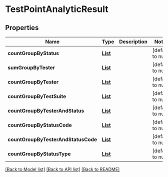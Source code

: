 # TestPointAnalyticResult
## Properties

| Name | Type | Description | Notes |
|------------ | ------------- | ------------- | -------------|
| **countGroupByStatus** | [**List**](TestPlanGroupByStatus.md) |  | [default to null] |
| **sumGroupByTester** | [**List**](TestPlanGroupByTester.md) |  | [default to null] |
| **countGroupByTester** | [**List**](TestPlanGroupByTester.md) |  | [default to null] |
| **countGroupByTestSuite** | [**List**](TestPlanGroupByTestSuite.md) |  | [default to null] |
| **countGroupByTesterAndStatus** | [**List**](TestPlanGroupByTesterAndStatus.md) |  | [default to null] |
| **countGroupByStatusCode** | [**List**](TestPlanGroupByStatusCode.md) |  | [default to null] |
| **countGroupByTesterAndStatusCode** | [**List**](TestPlanGroupByTesterAndStatusCode.md) |  | [default to null] |
| **countGroupByStatusType** | [**List**](TestPlanGroupByStatusType.md) |  | [default to null] |

[[Back to Model list]](../README.md#documentation-for-models) [[Back to API list]](../README.md#documentation-for-api-endpoints) [[Back to README]](../README.md)

